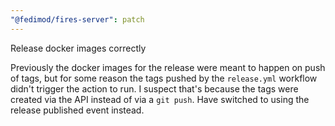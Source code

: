 ```yaml
---
"@fedimod/fires-server": patch
---
```


Release docker images correctly

Previously the docker images for the release were meant to happen on push of tags, but for some reason the tags pushed by the `release.yml` workflow didn't trigger the action to run. I suspect that's because the tags were created via the API instead of via a `git push`. Have switched to using the release published event instead.
